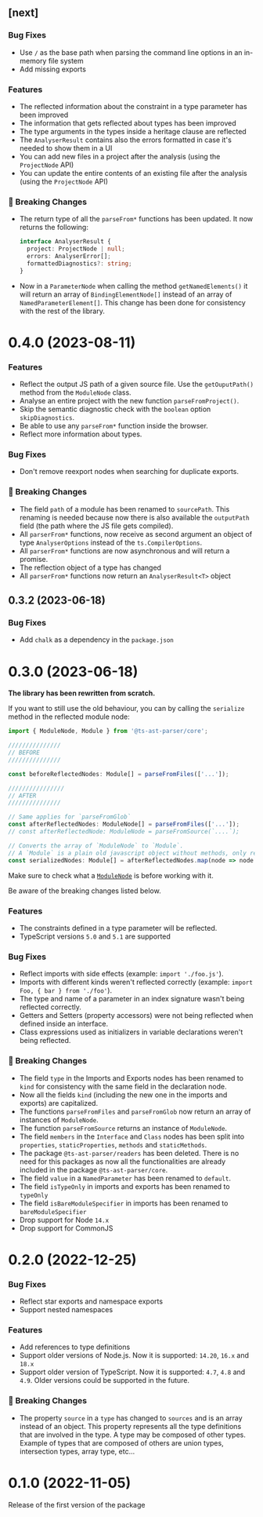 ## [next]

### Bug Fixes

- Use `/` as the base path when parsing the command line options in an in-memory file system
- Add missing exports

### Features

- The reflected information about the constraint in a type parameter has been improved
- The information that gets reflected about types has been improved
- The type arguments in the types inside a heritage clause are reflected
- The `AnalyserResult` contains also the errors formatted in case it's needed to show them in a UI
- You can add new files in a project after the analysis (using the `ProjectNode` API)
- You can update the entire contents of an existing file after the analysis (using the `ProjectNode` API)

### 🚨 Breaking Changes

- The return type of all the `parseFrom*` functions has been updated. It now returns the following:
  ```ts
  interface AnalyserResult {
    project: ProjectNode | null;
    errors: AnalyserError[];
    formattedDiagnostics?: string;
  }
  ```

- Now in a `ParameterNode` when calling the method `getNamedElements()` it will return an array of `BindingElementNode[]`
  instead of an array of `NamedParameterElement[]`. This change has been done for consistency with the rest of the 
  library.

# 0.4.0 (2023-08-11)

### Features

- Reflect the output JS path of a given source file. Use the `getOuputPath()` method from the `ModuleNode` class.
- Analyse an entire project with the new function `parseFromProject()`.
- Skip the semantic diagnostic check with the `boolean` option `skipDiagnostics`.
- Be able to use any `parseFrom*` function inside the browser.
- Reflect more information about types.

### Bug Fixes

- Don't remove reexport nodes when searching for duplicate exports.

### 🚨 Breaking Changes

- The field `path` of a module has been renamed to `sourcePath`. This renaming is needed because now there is also
    available the `outputPath` field (the path where the JS file gets compiled).
- All `parserFrom*` functions, now receive as second argument an object of type `AnalyserOptions` instead of
    the `ts.CompilerOptions`.
- All `parserFrom*` functions are now asynchronous and will return a promise.
- The reflection object of a type has changed
- All `parserFrom*` functions now return an `AnalyserResult<T>` object

## 0.3.2 (2023-06-18)

### Bug Fixes

- Add `chalk` as a dependency in the `package.json`

# 0.3.0 (2023-06-18)

**The library has been rewritten from scratch.**

If you want to still use the old behaviour, you can by calling the `serialize` method in the reflected module node:

```typescript
import { ModuleNode, Module } from '@ts-ast-parser/core';

///////////////
// BEFORE
///////////////

const beforeReflectedNodes: Module[] = parseFromFiles(['...']);

////////////////
// AFTER
///////////////

// Same applies for `parseFromGlob`
const afterReflectedNodes: ModuleNode[] = parseFromFiles(['...']);
// const afterReflectedNode: ModuleNode = parseFromSource(`....`);

// Converts the array of `ModuleNode` to `Module`.
// A `Module` is a plain old javascript object without methods, only read-only properties.
const serializedNodes: Module[] = afterReflectedNodes.map(node => node.serialize());
```

Make sure to check what a [`ModuleNode`](./src/nodes/module-node.ts) is before working with it.

Be aware of the breaking changes listed below.

### Features

- The constraints defined in a type parameter will be reflected.
- TypeScript versions `5.0` and `5.1` are supported

### Bug Fixes

- Reflect imports with side effects (example: `import './foo.js'`).
- Imports with different kinds weren't reflected correctly (example: `import Foo, { bar } from './foo'`).
- The type and name of a parameter in an index signature wasn't being reflected correctly.
- Getters and Setters (property accessors) were not being reflected when defined inside an interface.
- Class expressions used as initializers in variable declarations weren't being reflected.

### 🚨 Breaking Changes

- The field `type` in the Imports and Exports nodes has been renamed to `kind` for consistency with the same field in
    the declaration node.
- Now all the fields `kind` (including the new one in the imports and exports) are capitalized.
- The functions `parseFromFiles` and `parseFromGlob` now return an array of instances of `ModuleNode`.
- The function `parseFromSource` returns an instance of `ModuleNode`.
- The field `members` in the `Interface` and `Class` nodes has been split into `properties`, `staticProperties`,
    `methods` and `staticMethods`.
- The package `@ts-ast-parser/readers` has been deleted. There is no need for this packages as now all the
    functionalities are already included in the package `@ts-ast-parser/core`.
- The field `value` in a `NamedParameter` has been renamed to `default`.
- The field `isTypeOnly` in imports and exports has been renamed to `typeOnly`
- The field `isBareModuleSpecifier` in imports has been renamed to `bareModuleSpecifier`
- Drop support for Node `14.x`
- Drop support for CommonJS

# 0.2.0 (2022-12-25)

### Bug Fixes

- Reflect star exports and namespace exports
- Support nested namespaces

### Features

- Add references to type definitions
- Support older versions of Node.js. Now it is supported: `14.20`, `16.x` and `18.x`
- Support older version of TypeScript. Now it is supported: `4.7`, `4.8` and `4.9`. Older versions could be supported
    in the future.

### 🚨 Breaking Changes

- The property `source` in a `type` has changed to `sources` and is an array instead of an object.
    This property represents all the type definitions that are involved in the type. A type may be composed of
    other types. Example of types that are composed of others are union types, intersection types, array type, etc...

# 0.1.0 (2022-11-05)

Release of the first version of the package
